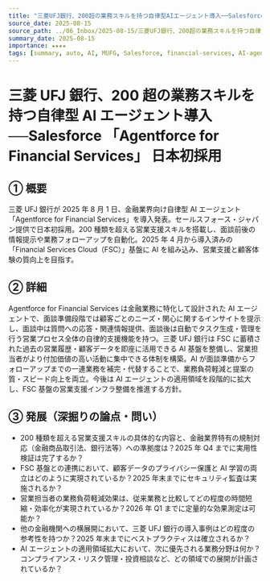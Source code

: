 ```yaml
---
title: "三菱UFJ銀行、200超の業務スキルを持つ自律型AIエージェント導入──Salesforce 「Agentforce for Financial Services」 日本初採用"
source_date: 2025-08-15
source_path: ../06_Inbox/2025-08-15/三菱UFJ銀行、200超の業務スキルを持つ自律型AIエージェント導入──Salesforce 「Agentforce for Financial Services」 日本初採用.md
summary_date: 2025-08-15
importance: ★★★★
tags: [summary, auto, AI, MUFG, Salesforce, financial-services, AI-agent]
---
```


# 三菱 UFJ 銀行、200 超の業務スキルを持つ自律型 AI エージェント導入 ──Salesforce 「Agentforce for Financial Services」 日本初採用

## ① 概要

三菱 UFJ 銀行が 2025 年 8 月 1 日、金融業界向け自律型 AI エージェント「Agentforce for Financial Services」を導入発表。セールスフォース・ジャパン提供で日本初採用。200 種類を超える営業支援スキルを搭載し、面談前後の情報提示や業務フォローアップを自動化。2025 年 4 月から導入済みの「Financial Services Cloud（FSC）」基盤に AI を組み込み、営業支援と顧客体験の質向上を目指す。

## ② 詳細

Agentforce for Financial Services は金融業務に特化して設計された AI エージェントで、面談準備段階では顧客ごとのニーズ・関心に関するインサイトを提示し、面談中は質問への応答・関連情報提供、面談後は自動でタスク生成・管理を行う営業プロセス全体の自律的支援機能を持つ。三菱 UFJ 銀行は FSC に蓄積された過去の営業履歴・顧客データを即座に活用できる AI 基盤を整備し、営業担当者がより付加価値の高い活動に集中できる体制を構築。AI が面談準備からフォローアップまでの一連業務を補完・代替することで、業務負荷軽減と提案の質・スピード向上を両立。今後は AI エージェントの適用領域を段階的に拡大し、FSC 基盤の営業支援インフラ整備を推進する方針。

## ③ 発展（深掘りの論点・問い）

- 200 種類を超える営業支援スキルの具体的な内容と、金融業界特有の規制対応（金融商品取引法、銀行法等）への準拠度は？2025 年 Q4 までに実用性検証は完了するか？
- FSC 基盤との連携において、顧客データのプライバシー保護と AI 学習の両立はどのように実現されているか？2025 年末までにセキュリティ監査は実施されるか？
- 営業担当者の業務負荷軽減効果は、従来業務と比較してどの程度の時間短縮・効率化が実現されているか？2026 年 Q1 までに定量的な効果測定は可能か？
- 他の金融機関への横展開において、三菱 UFJ 銀行の導入事例はどの程度の参考性を持つか？2025 年末までにベストプラクティスは確立されるか？
- AI エージェントの適用領域拡大において、次に優先される業務分野は何か？コンプライアンス・リスク管理・投資相談など、どの領域での展開が計画されているか？
